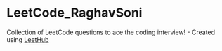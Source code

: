 # LeetCode_RaghavSoni
Collection of LeetCode questions to ace the coding interview! - Created using [LeetHub](https://github.com/QasimWani/LeetHub)
